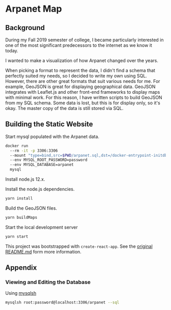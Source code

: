 # Arpanet Map

## Background

During my Fall 2019 semester of college, I became particularly interested in
one of the most significant predecessors to the internet as we know it today.

I wanted to make a visualization of how Arpanet changed over the years.

When picking a format to represent the data, I didn't find a schema that
perfectly suited my needs, so I decided to write my own using SQL. However,
there are other great formats that suit various needs for me. For example,
GeoJSON is great for displaying geographical data. GeoJSON integrates with
Leaflet.js and other front-end frameworks to display maps with minimal work.
For this reason, I have written scripts to build GeoJSON from my SQL schema.
Some data is lost, but this is for display only, so it's okay. The master copy
of the data is still stored via SQL.

## Building the Static Website

Start mysql populated with the Arpanet data.

```bash
docker run
  --rm -it -p 3306:3306
  --mount "type=bind,src=$PWD/arpanet.sql,dst=/docker-entrypoint-initdb.d/arpanet.sql"
  --env MYSQL_ROOT_PASSWORD=password
  --env MYSQL_DATABASE=arpanet
  mysql
```

Install node.js 12.x.

Install the node.js dependencies.

```bash
yarn install
```

Build the GeoJSON files.

```bash
yarn buildMaps
```

Start the local development server

```bash
yarn start
```

This project was bootstrapped with `create-react-app`. See the [original README.md](docs/create_react_app.md) form more information.

## Appendix

### Viewing and Editing the Database

Using [mysqlsh][mysqlsh]

```bash
mysqlsh root:password@localhost:3306/arpanet --sql
```

[mysqlsh]: https://dev.mysql.com/doc/mysql-shell/en/mysqlsh.html
